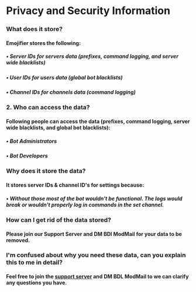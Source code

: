 # Privacy and Security Information
### What does it store?
#### Emojifier stores the following: 
##### • Server IDs for servers data (prefixes, command logging, and server wide blacklists)
##### • User IDs for users data (global bot blacklists)
##### • Channel IDs for channels data (command logging)
### 2. Who can access the data?
#### Following people can access the data (prefixes,  command logging, server wide blacklists, and global bot blacklists):
##### • Bot Administrators
##### • Bot Developers


### Why does it store the data?
#### It stores server IDs & channel ID's for settings because:
##### • Without those most of the bot wouldn't be functional. The logs would break or wouldn't properly log in commands in the set channel.

### How can I get rid of the data stored?
#### Please join our Support Server and DM BDl ModMail for your data to be removed.

### I'm confused about why you need these data, can you explain this to me in detail?
#### Feel free to join the [support server](https://discord.gg/qGvzMas) and DM BDL ModMail to we can clarify any questions you have.
